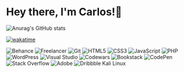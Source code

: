 # Hey there, I'm Carlos!👋

![Anurag's GitHub stats](https://github-readme-stats.vercel.app/api?username=hellowebscc&show_icons=true&theme=tokyonight)

[![wakatime](https://wakatime.com/badge/user/89cf48f6-b72f-49cf-90f1-00f6fd5df93b.svg)](https://wakatime.com/@89cf48f6-b72f-49cf-90f1-00f6fd5df93b)

![Behance](https://img.shields.io/badge/Behance-1769ff?style=for-the-badge&logo=behance&logoColor=white)
![Freelancer](https://img.shields.io/badge/Freelancer-29B2FE?style=for-the-badge&logo=Freelancer&logoColor=white)
	![Git](https://img.shields.io/badge/git-%23F05033.svg?style=for-the-badge&logo=git&logoColor=white)
  ![HTML5](https://img.shields.io/badge/html5-%23E34F26.svg?style=for-the-badge&logo=html5&logoColor=white)
  ![CSS3](https://img.shields.io/badge/css3-%231572B6.svg?style=for-the-badge&logo=css3&logoColor=white)
  ![JavaScript](https://img.shields.io/badge/javascript-%23323330.svg?style=for-the-badge&logo=javascript&logoColor=%23F7DF1E)
  	![PHP](https://img.shields.io/badge/php-%23777BB4.svg?style=for-the-badge&logo=php&logoColor=white)
      ![WordPress](https://img.shields.io/badge/WordPress-%23117AC9.svg?style=for-the-badge&logo=WordPress&logoColor=white)
      ![Visual Studio](https://img.shields.io/badge/Visual%20Studio-5C2D91.svg?style=for-the-badge&logo=visual-studio&logoColor=white)
      ![Codewars](https://img.shields.io/badge/Codewars-B1361E?style=for-the-badge&logo=codewars&logoColor=grey)
      ![Bookstack](https://img.shields.io/badge/Bookstack-%230288D1.svg?style=for-the-badge&logo=bookstack&logoColor=white)
      ![CodePen](https://img.shields.io/badge/Codepen-000000?style=for-the-badge&logo=codepen&logoColor=white)
      ![Stack Overflow](https://img.shields.io/badge/-Stackoverflow-FE7A16?style=for-the-badge&logo=stack-overflow&logoColor=white)
      ![Adobe](https://img.shields.io/badge/adobe-%23FF0000.svg?style=for-the-badge&logo=adobe&logoColor=white)
      ![Dribbble](https://img.shields.io/badge/Dribbble-EA4C89?style=for-the-badge&logo=dribbble&logoColor=white)
Kali Linux
